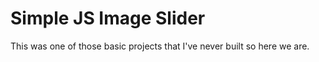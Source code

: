 # Simple JS Image Slider

This was one of those basic projects that I've never built so here we are. 

